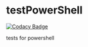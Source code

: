 # testPowerShell

[![Codacy Badge](https://api.codacy.com/project/badge/Grade/98073b522f544066a7ad939954707525)](https://app.codacy.com/gh/qamine-test/testPowerShell?utm_source=github.com&utm_medium=referral&utm_content=qamine-test/testPowerShell&utm_campaign=Badge_Grade)

tests for powershell
